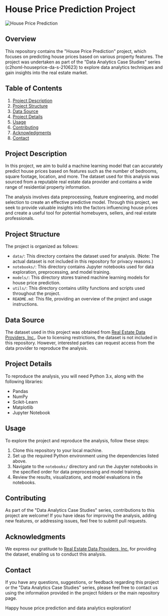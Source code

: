 # House Price Prediction Project

![House Price Prediction](house_price_prediction.jpg)

## Overview

This repository contains the "House Price Prediction" project, which focuses on predicting house prices based on various property features. The project was undertaken as part of the "Data Analytics Case Studies" series (c2homl-houseprice-da-s-210623) to explore data analytics techniques and gain insights into the real estate market.

## Table of Contents

1. [Project Description](#project-description)
2. [Project Structure](#project-structure)
3. [Data Source](#data-source)
4. [Project Details](#project-details)
5. [Usage](#usage)
6. [Contributing](#contributing)
7. [Acknowledgments](#acknowledgments)
8. [Contact](#contact)

## Project Description

In this project, we aim to build a machine learning model that can accurately predict house prices based on features such as the number of bedrooms, square footage, location, and more. The dataset used for this analysis was sourced from a reputable real estate data provider and contains a wide range of residential property information.

The analysis involves data preprocessing, feature engineering, and model selection to create an effective predictive model. Through this project, we seek to provide valuable insights into the factors influencing house prices and create a useful tool for potential homebuyers, sellers, and real estate professionals.

## Project Structure

The project is organized as follows:

- `data/`: This directory contains the dataset used for analysis. (Note: The actual dataset is not included in this repository for privacy reasons.)
- `notebooks/`: This directory contains Jupyter notebooks used for data exploration, preprocessing, and model training.
- `models/`: This directory stores trained machine learning models for house price prediction.
- `utils/`: This directory contains utility functions and scripts used throughout the project.
- `README.md`: This file, providing an overview of the project and usage instructions.

## Data Source

The dataset used in this project was obtained from [Real Estate Data Providers, Inc.](https://www.realestatedataproviders.com). Due to licensing restrictions, the dataset is not included in this repository. However, interested parties can request access from the data provider to reproduce the analysis.

## Project Details

To reproduce the analysis, you will need Python 3.x, along with the following libraries:

- Pandas
- NumPy
- Scikit-Learn
- Matplotlib
- Jupyter Notebook

## Usage

To explore the project and reproduce the analysis, follow these steps:

1. Clone this repository to your local machine.
2. Set up the required Python environment using the dependencies listed above.
3. Navigate to the `notebooks/` directory and run the Jupyter notebooks in the specified order for data preprocessing and model training.
4. Review the results, visualizations, and model evaluations in the notebooks.

## Contributing

As part of the "Data Analytics Case Studies" series, contributions to this project are welcome! If you have ideas for improving the analysis, adding new features, or addressing issues, feel free to submit pull requests.

## Acknowledgments

We express our gratitude to [Real Estate Data Providers, Inc.](https://www.realestatedataproviders.com) for providing the dataset, enabling us to conduct this analysis.

## Contact

If you have any questions, suggestions, or feedback regarding this project or the "Data Analytics Case Studies" series, please feel free to contact us using the information provided in the project folders or the main repository page.

Happy house price prediction and data analytics exploration!

